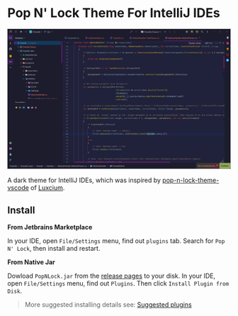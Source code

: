 # Pop N' Lock Theme For IntelliJ IDEs

![img](./screenshot/preview.png)

A dark theme for IntelliJ IDEs, which was inspired by [pop-n-lock-theme-vscode](https://github.com/Luxcium/pop-n-lock-theme-vscode) of [Luxcium](https://github.com/Luxcium).

## Install

**From Jetbrains Marketplace**

In your IDE, open `File/Settings` menu, find out `plugins` tab. Search for `Pop N' Lock`, then install and restart.

**From Native Jar**

Dowload `PopNLock.jar` from the [release pages](https://github.com/Gatongone/Pop-N-Lock-IntelliJ/releases) to your disk. In your IDE, open `File/Settings` menu, find out `Plugins`. Then click `Install Plugin from Disk`.

> More suggested installing details see: [Suggested plugins](https://www.jetbrains.com/help/idea/managing-plugins.html#suggested-plugins)